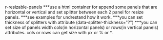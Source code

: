 r-resizable-panels
***use a html container for append some panels that are horizontal or vertical and set splitter between each 2 panel for resize panels.
***see examples for undrestand how it work.
***you can set thickness of splitters with attribute (data-splitter-thickness="?")
***you can set size of panels width cols(in horizontal panels) or rows(in vertical panels) attributes. cols or rows can get size with px or % or *.

